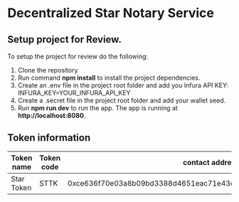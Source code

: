 # Decentralized Star Notary Service

## Setup project for Review.

To setup the project for review do the following:
1. Clone the repository
2. Run command __npm install__ to install the project dependencies.
3. Create an .env file in the project root folder and add you Infura API KEY:
   INFURA_KEY=YOUR_INFURA_API_KEY
4. Create a .secret file in the project root folder and add your wallet seed.
3. Run __npm run dev__ to run the app. The app is running at **http://localhost:8080**.

## Token information

| Token name           | Token code | contact address                                                    | 
|----------------------|------------|--------------------------------------------------------------------|
| Star Token           | STTK       | 0xce636f70e03a8b09bd3388d4651eac71e43d3ceb2323ad50675afa6fe4bd9d84 |

